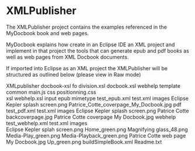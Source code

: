 XMLPublisher
============

The XMLPublisher project contains the examples referenced in the MyDocbook book and web pages.

MyDocbook explains how create in an Eclipse IDE an XML project and implement in that project the tools that can generate 
epub and pdf books as well as web pages from XML Docbook documents. 

If imported into Eclipse as an XML project the XMLPublisher will be structured as outlined below (please view in Raw mode) 



XMLpublisher
	docbook-xsl
		fo		division.xsl
				docbook.xsl
		webhelp
			template
				common		main.js
					css		positionning.css				
			xsl				webhelp.xsl
	input
		epub	mimetype
				test_epub.xml
				test.xml
			images
				Eclipse Kepler splash screen.png
				Patrice_Cotte_coverpage_My_Docbook.jpg
		pdf
				test_pdf.xml
				test.xml
			images
			  Eclipse Kepler splash screen.png
				Patrice Cotte backcoverpage.jpg
				Patrice Cotte coverpage My Docbook.jpg
		webhelp		
				test_webhelp.xml
				test.xml
			images	
				Eclipse Kepler splah screen.png
				Home_green.png
				Magnifying glass_48.png
				Media-Play_green.png
				Media-Playback_green.png
				Patrice Cotte web page My Docbook.jpg
				Up_green.png
	buildSimpleBook.xml
	Readme.txt


